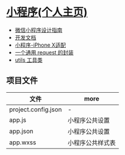 # [小程序(个人主页)](https://mp.weixin.qq.com)

- [微信小程序设计指南](https://developers.weixin.qq.com/miniprogram/design/index.html?t=18082920)
- [开发文档](https://developers.weixin.qq.com/miniprogram/dev/index.html)
- [小程序-iPhone X适配](https://www.jianshu.com/p/45e5141b3f30?utm_campaign=maleskine&utm_content=note&utm_medium=seo_notes&utm_source=recommendation)
- [一个通用 request 的封装](https://www.jianshu.com/p/edd9a1aac8bd)
- [utils 工具类](http://www.wxapp-union.com/forum.php?mod=viewthread&tid=2461)

## 项目文件

| 文件                | more             |
| ------------------- | ---------------- |
| project.config.json | -                |
| app.js              | 小程序公共设置   |
| app.json            | 小程序公共设置   |
| app.wxss            | 小程序公共样式表 |